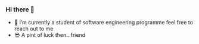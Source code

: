 ### Hi there 👋

- 🌱 I’m currently a student of software engineering programme
feel free to reach out to me
 - 😎  A pint of luck then.. friend
